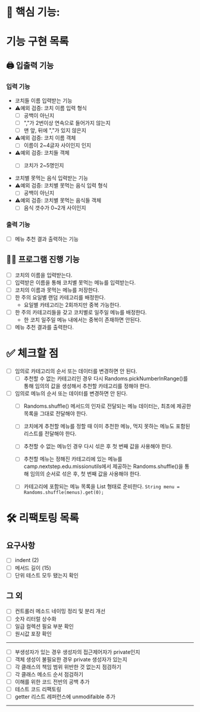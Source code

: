 # 📌 핵심 기능:

# 기능 구현 목록
##  🖨️ 입출력 기능

### 입력 기능

- 코치들 이름 입력받는 기능
- ⚠️예외 검증: 코치 이름 입력 형식
  - [ ] 공백이 아닌지
  - [ ] ","가 2번이상 연속으로 들어가지 않는지
  - [ ] 맨 앞, 뒤에 ","가 있지 않은지

- ⚠️예외 검증: 코치 이름 객체
  - [ ] 이름이 2~4글자 사이인지 인지

- ⚠️예외 검증: 코치들 객체
  - [ ] 코치가 2~5명인지


- 코치별 못먹는 음식 입력받는 기능
- ⚠️예외 검증: 코치별 못먹는 음식 입력 형식
  - [ ] 공백이 아닌지

- ⚠️예외 검증: 코치별 못먹는 음식들 객체
  - [ ] 음식 갯수가 0~2개 사이인지
 
### 출력 기능

- [ ] 메뉴 추천 결과 출력하는 기능

## 🏃‍♀️ 프로그램 진행 기능
- [ ] 코치의 이름을 입력받는다.
- [ ] 입력받은 이름을 통해 코치별 못먹는 메뉴를 입력받는다.
- [ ] 코치의 이름과 못먹는 메뉴를 저장한다.
- [ ] 한 주의 요일별 랜덤 카테고리를 배정한다.
  - 요일별 카테고리는 2회까지만 중복 가능한다.
- [ ] 한 주의 카테고리들을 갖고 코치별로 일주일 메뉴를 배정한다.
  - 한 코치 일주일 메뉴 내에서는 중복이 존재하면 안된다.
- [ ] 메뉴 추천 결과를 출력한다.

# ✅ 체크할 점
- [ ] 임의로 카테고리의 순서 또는 데이터를 변경하면 안 된다.
  - [ ] 추천할 수 없는 카테고리인 경우 다시 Randoms.pickNumberInRange()를 통해 임의의 값을 생성해서 추천할 카테고리를 정해야 한다.
- [ ] 임의로 메뉴의 순서 또는 데이터를 변경하면 안 된다.
  - [ ] Randoms.shuffle() 메서드의 인자로 전달되는 메뉴 데이터는, 최초에 제공한 목록을 그대로 전달해야 한다.
  - [ ] 코치에게 추천할 메뉴를 정할 때 이미 추천한 메뉴, 먹지 못하는 메뉴도 포함된 리스트를 전달해야 한다. 
  - [ ] 추천할 수 없는 메뉴인 경우 다시 섞은 후 첫 번째 값을 사용해야 한다.
  - [ ] 추천할 메뉴는 정해진 카테고리에 있는 메뉴를 camp.nextstep.edu.missionutils에서 제공하는 Randoms.shuffle()을 통해 임의의 순서로 섞은 후, 첫 번째 값을 사용해야 한다.
  - [ ] 카테고리에 포함되는 메뉴 목록을 List<String> 형태로 준비한다. `String menu = Randoms.shuffle(menus).get(0);`



# 🛠 리팩토링 목록
## 요구사항
- [ ] indent (2)
- [ ] 메서드 길이 (15) 
- [ ] 단위 테스트 모두 됐는지 확인
## 그 외
- [ ] 컨트롤러 메소드 네이밍 정리 및 분리 개선
- [ ] 숫자 리터럴 상수화
- [ ] 일급 컬렉션 필요 부분 확인
- [ ] 원시값 포장 확인
---
- [ ] 부생성자가 있는 경우 생성자의 접근제어자가 private인지
- [ ] 객체 생성이 불필요한 경우 private 생성자가 있는지
- [ ] 각 클래스의 책임 범위 위반한 것 없는지 점검하기
- [ ] 각 클래스 메소드 순서 점검하기
- [ ] 이해를 위한 코드 전반의 공백 추가
- [ ] 테스트 코드 리팩토링
- [ ] getter 리스트 레퍼런스에 unmodifaible 추가
---- 